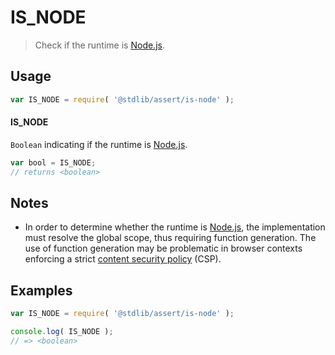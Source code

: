 # IS_NODE

> Check if the runtime is [Node.js][node-js].

<section class="usage">

## Usage

```javascript
var IS_NODE = require( '@stdlib/assert/is-node' );
```

#### IS_NODE

`Boolean` indicating if the runtime is [Node.js][node-js].

```javascript
var bool = IS_NODE;
// returns <boolean>
```

</section>

<!-- /.usage -->

<section class="notes">

## Notes

-   In order to determine whether the runtime is [Node.js][node-js], the implementation must resolve the global scope, thus requiring function generation. The use of function generation may be problematic in browser contexts enforcing a strict [content security policy][mdn-csp] (CSP).

</section>

<!-- /.notes -->

<section class="examples">

## Examples

```javascript
var IS_NODE = require( '@stdlib/assert/is-node' );

console.log( IS_NODE );
// => <boolean>
```

</section>

<!-- /.examples -->

<section class="links">

[node-js]: https://nodejs.org/en/

[mdn-csp]: https://developer.mozilla.org/en-US/docs/Web/HTTP/CSP

</section>

<!-- /.links -->
